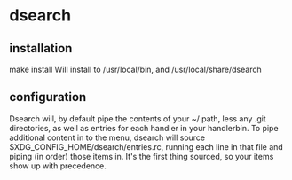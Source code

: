 # dsearch

## installation
make install
Will install to /usr/local/bin, and /usr/local/share/dsearch

## configuration
Dsearch will, by default pipe the contents of your ~/ path, less any .git directories, as well as entries for each handler in your handlerbin.
To pipe additional content in to the menu, dsearch will source $XDG_CONFIG_HOME/dsearch/entries.rc, running each line in that file and piping (in order) those items in. It's the first thing sourced, so your items show up with precedence.
